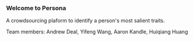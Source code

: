 ### Welcome to Persona 

A crowdsourcing plaform to identify a person's most salient traits.

Team members: Andrew Deal, Yifeng Wang, Aaron Kandle, Huiqiang Huang